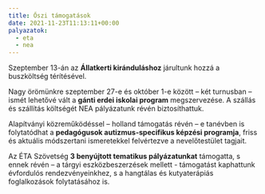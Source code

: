 ```yaml
---
title: Őszi támogatások
date: 2021-11-23T11:13:11+00:00
palyazatok:
  - eta
  - nea
---
```

Szeptember 13-án az __Állatkerti kiránduláshoz__ járultunk hozzá a buszköltség térítésével.

<!--more-->

Nagy örömünkre szeptember 27-e és október 1-e között – két turnusban – ismét lehetővé vált a __gánti erdei iskolai program__ megszervezése. A szállás és szállítás költségét NEA pályázatunk révén biztosíthattuk.

Alapítványi közreműködéssel – holland támogatás révén – e tanévben is folytatódhat a __pedagógusok autizmus-specifikus képzési programja__, friss és aktuális módszertani ismeretekkel felvértezve a nevelőtestület tagjait.

Az ÉTA Szövetség __3 benyújtott tematikus pályázatunkat__ támogatta, s ennek révén – a tárgyi eszközbeszerzések mellett - támogatást kaphattunk évfordulós rendezvényeinkhez, s a hangtálas és kutyaterápiás foglalkozások folytatásához is.
